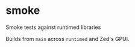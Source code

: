 # smoke

Smoke tests against runtimed libraries

Builds from `main` across `runtimed` and Zed's GPUI.
